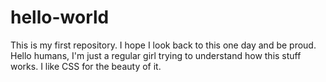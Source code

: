 # hello-world
This is my first repository. I hope I look back to this one day and be proud.
Hello humans, I'm just a regular girl trying to understand how this stuff works.
I like CSS for the beauty of it.
